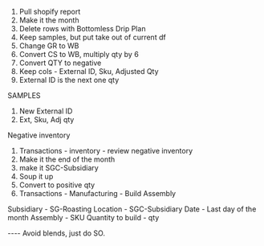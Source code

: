 1. Pull shopify report
2. Make it the month
3. Delete rows with Bottomless Drip Plan
4. Keep samples, but put take out of current df
5. Change GR to WB
6. Convert CS to WB, multiply qty by 6
7. Convert QTY to negative
8. Keep cols - External ID, Sku, Adjusted Qty
9. External ID is the next one qty


SAMPLES

1. New External ID
2. Ext, Sku, Adj qty


Negative inventory

1. Transactions - inventory - review negative inventory
2. Make it the end of the month
3. make it SGC-Subsidiary
4. Soup it up
5. Convert to positive qty
6. Transactions - Manufacturing - Build Assembly

Subsidiary - SG-Roasting
Location - SGC-Subsidiary
Date - Last day of the month
Assembly - SKU
Quantity to build - qty

---- Avoid blends, just do SO. 
